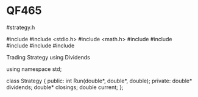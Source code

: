# QF465
#strategy.h

#include <iostream>
#include <stdio.h>
#include <math.h>
#include <string>
#include <sstream>     
#include <fstream>
#include <cstdlib>
#include <string>

Trading Strategy using Dividends

using namespace std;

class Strategy
{
public:
	int Run(double*, double*, double);
private:
	double* dividends;
	double* closings;
	double current;
};
